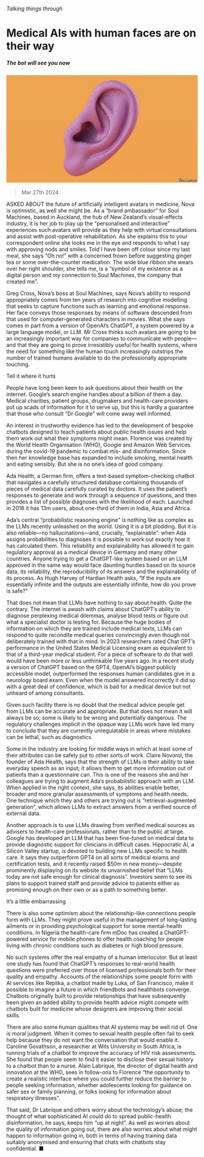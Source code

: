 ###### Talking things through

# Medical AIs with human faces are on their way 

##### The bot will see you now 

![image](images/20240330_TQD003.jpg) 

> Mar 27th 2024 

ASKED ABOUT the future of artificially intelligent avatars in medicine, Nova is optimistic, as well she might be. As a “brand ambassador” for Soul Machines, based in Auckland, the hub of New Zealand’s visual-effects industry, it is her job to play up the “personalised and interactive” experiences such avatars will provide as they help with virtual consultations and assist with post-operative rehabilitation. As she explains this to your correspondent online she looks me in the eye and responds to what I say with approving nods and smiles. Told I have been off colour since my last meal, she says “Oh no!” with a concerned frown before suggesting ginger tea or some over-the-counter medication. The wide blue ribbon she wears over her right shoulder, she tells me, is a “symbol of my existence as a digital person and my connection to Soul Machines, the company that created me”. 

Greg Cross, Nova’s boss at Soul Machines, says Nova’s ability to respond appropriately comes from ten years of research into cognitive modelling that seeks to capture functions such as learning and emotional response. Her face conveys those responses by means of software descended from that used for computer-generated characters in movies. What she says comes in part from a version of OpenAI’s ChatGPT, a system powered by a large language model, or LLM. Mr Cross thinks such avatars are going to be an increasingly important way for companies to communicate with people—and that they are going to prove irresistibly useful for health systems, where the need for something like the human touch increasingly outstrips the number of trained humans available to do the professionally appropriate touching. 

Tell it where it hurts

People have long been keen to ask questions about their health on the internet. Google’s search engine handles about a billion of them a day. Medical charities, patient groups, drugmakers and health-care providers put up scads of information for it to serve up, but this is hardly a guarantee that those who consult “Dr Google” will come away well informed. 

An interest in trustworthy evidence has led to the development of bespoke chatbots designed to teach patients about public health issues and help them work out what their symptoms might mean. Florence was created by the World Health Organisation (WHO), Google and Amazon Web Services during the covid-19 pandemic to combat mis- and disinformation. Since then her knowledge base has expanded to include smoking, mental health and eating sensibly. But she is no one’s idea of good company. 

Ada Health, a German firm, offers a text-based symptom-checking chatbot that navigates a carefully structured database containing thousands of pieces of medical data carefully curated by doctors. It uses the patient’s responses to generate and work through a sequence of questions, and then provides a list of possible diagnoses with the likelihood of each. Launched in 2016 it has 13m users, about one-third of them in India, Asia and Africa. 

Ada’s central “probabilistic reasoning engine” is nothing like as complex as the LLMs recently unleashed on the world. Using it is a bit plodding. But it is also reliable—no hallucinations—and, crucially, “explainable”: when Ada assigns probabilities to diagnoses it is possible to work out exactly how it has calculated them. This reliability and explainability has allowed it to gain regulatory approval as a medical device in Germany and many other countries. Anyone trying to get a ChatGPT-like system based on an LLM approved in the same way would face daunting hurdles based on its source data, its reliability, the reproducibility of its answers and the explainability of its process. As Hugh Harvey of Hardian Health asks, “If the inputs are essentially infinite and the outputs are essentially infinite, how do you prove is safe?”

That does not mean that LLMs have nothing to say about health. Quite the contrary. The internet is awash with claims about ChatGPT’s ability to diagnose perplexing medical dilemmas, analyse blood tests or figure out what a specialist doctor is testing for. Because the huge bodies of information on which they are trained include medical texts, LLMs can respond to quite recondite medical queries convincingly even though not deliberately trained with that in mind. In 2023 researchers rated Chat GPT’s performance in the United States Medical Licensing exam as equivalent to that of a third-year medical student. For a piece of software to do that well would have been more or less unthinkable five years ago. In a recent study a version of ChatGPT based on the GPT4, OpenAI’s biggest publicly accessible model, outperformed the responses human candidates give in a neurology board exam. Even when the model answered incorrectly it did so with a great deal of confidence, which is bad for a medical device but not unheard of among consultants.

Given such facility there is no doubt that the medical advice people get from LLMs can be accurate and appropriate. But that does not mean it will always be so; some is likely to be wrong and potentially dangerous. The regulatory challenges implicit in the opaque way LLMs work have led many to conclude that they are currently unregulatable in areas where mistakes can be lethal, such as diagnostics. 

Some in the industry are looking for middle ways in which at least some of their attributes can be safely put to other sorts of work. Claire Novorol, the founder of Ada Health, says that the strength of LLMs is their ability to take everyday speech as an input; it allows them to get more information out of patients than a questionnaire can. This is one of the reasons she and her colleagues are trying to augment Ada’s probabilistic approach with an LLM. When applied in the right context, she says, its abilities enable better, broader and more granular assessments of symptoms and health needs. One technique which they and others are trying out is “retrieval-augmented generation”, which allows LLMs to extract answers from a verified source of external data. 

Another approach is to use LLMs drawing from verified medical sources as advisers to health-care professionals, rather than to the public at large. Google has developed an LLM that has been fine-tuned on medical data to provide diagnostic support for clinicians in difficult cases. Hippocratic AI, a Silicon Valley startup, is devoted to building new LLMs specific to health care. It says they outperform GPT4 on all sorts of medical exams and certification tests, and it recently raised $50m in new money—despite prominently displaying on its website its unvarnished belief that “LLMs today are not safe enough for clinical diagnosis”. Investors seem to see its plans to support trained staff and provide advice to patients either as promising enough on their own or as a path to something better. 

It’s a little embarrassing 

There is also some optimism about the relationship-like connections people form with LLMs. They might prove useful in the management of long-lasting ailments or in providing psychological support for some mental-health conditions. In Nigeria the health-care firm mDoc has created a ChatGPT-powered service for mobile phones to offer health coaching for people living with chronic conditions such as diabetes or high blood pressure. 


No such systems offer the real empathy of a human interlocutor. But at least one study has found that ChatGPT’s responses to real-world health questions were preferred over those of licensed professionals both for their quality and empathy. Accounts of the relationships some people form with AI services like Replika, a chatbot made by Luka, of San Francisco, make it possible to imagine a future in which friendbots and healthbots converge. Chatbots originally built to provide relationships that have subsequently been given an added ability to provide health advice might compete with chatbots built for medicine whose designers are improving their social skills. 

There are also some human qualities that AI systems may be well rid of. One is moral judgment. When it comes to sexual health people often fail to seek help because they do not want the conversation that would enable it. Caroline Govathson, a researcher at Wits University in South Africa, is running trials of a chatbot to improve the accuracy of HIV risk assessments. She found that people seem to find it easier to disclose their sexual history to a chatbot than to a nurse. Alain Labrique, the director of digital health and innovation at the WHO, sees in follow-ons to Florence “the opportunity to create a realistic interface where you could further reduce the barrier to people seeking information, whether adolescents looking for guidance on safer sex or family planning, or folks looking for information about respiratory illnesses”. 

That said, Dr Labrique and others worry about the technology’s abuse; the thought of what sophisticated AI could do to spread public-health disinformation, he says, keeps him “up at night”. As well as worries about the quality of information going out, there are also worries about what might happen to information going in, both in terms of having training data suitably anonymised and ensuring that chats with chatbots stay confidential. ■

